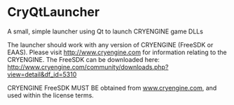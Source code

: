 # CryQtLauncher
A small, simple launcher using Qt to launch CRYENGINE game DLLs

The launcher should work with any version of CRYENGINE (FreeSDK or EAAS).  Please visit http://www.cryengine.com for information relating to the CRYENGINE.  The FreeSDK can be downloaded here: http://www.cryengine.com/community/downloads.php?view=detail&df_id=5310

CRYENGINE FreeSDK MUST BE obtained from www.cryengine.com, and used within the license terms.
